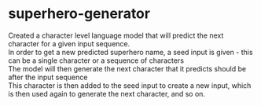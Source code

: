 # superhero-generator

Created a character level language model that will predict the next character for a given input sequence. <br />
In order to get a new predicted superhero name, a seed input is given - this can be a single character or a sequence of characters <br />
The model will then generate the next character that it predicts should be after the input sequence <br />
This character is then added to the seed input to create a new input, which is then used again to generate the next character, and so on.
